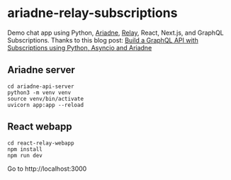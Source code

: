# ariadne-relay-subscriptions

Demo chat app using Python, [Ariadne](https://ariadnegraphql.org/), [Relay](https://relay.dev/), React, Next.js, and GraphQL Subscriptions. Thanks to this blog post: [Build a GraphQL API with Subscriptions using Python, Asyncio and Ariadne](https://www.twilio.com/blog/graphql-api-subscriptions-python-asyncio-ariadne)

## Ariadne server

```
cd ariadne-api-server
python3 -m venv venv
source venv/bin/activate
uvicorn app:app --reload
```

## React webapp

```
cd react-relay-webapp
npm install
npm run dev
```

Go to http://localhost:3000
